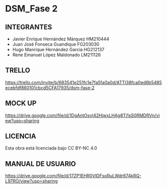 # DSM_Fase 2
## INTEGRANTES

- Javier Enrique Hernández Márquez HM210444
- Juan José Fonseca Guandique FG203030
- Hugo Manrique Hernández García HG212137
- Rene Emanuel López Maldonado LM211126

## TRELLO

https://trello.com/invite/b/683541e251fc1e7fa5fa0a0d/ATTI38fca0ed6b5485ecebfdf860101cbcd5CFA17935/dsm-fase-2

## MOCK UP

https://drive.google.com/file/d/1DgAntOsvI42HjwxLHAg8Ti1sS0RMDRVn/view?usp=sharing

## LICENCIA

Esta obra está licenciada bajo CC BY-NC 4.0 

## MANUAL DE USUARIO

https://drive.google.com/file/d/17ZP1EHR0VlDFsoRuLWdr674kRQ-L97RO/view?usp=sharing

